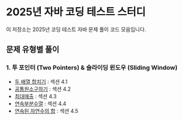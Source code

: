 # 2025년 자바 코딩 테스트 스터디

이 저장소는 2025년 코딩 테스트 자바 문제 풀이 코드 모음입니다.

## 문제 유형별 풀이

### 1. 투 포인터 (Two Pointers) & 슬라이딩 윈도우 (Sliding Window)
- [두 배열 합치기](src/two_pointer_sliding_window/MergeTwoArrays.java) : 섹션 4.1
- [공통원소구하기](src/two_pointer_sliding_window/CommonElements.java) : 섹션 4.2
- [최대매출](src/two_pointer_sliding_window/MaxSales.java) : 섹션 4.3
- [연속부분수열](src/two_pointer_sliding_window/SubarrayProblem.java) : 섹션 4.4
- [연속된 자연수의 합](src/two_pointer_sliding_window/ConsecutiveSum.java) : 섹션 4.5